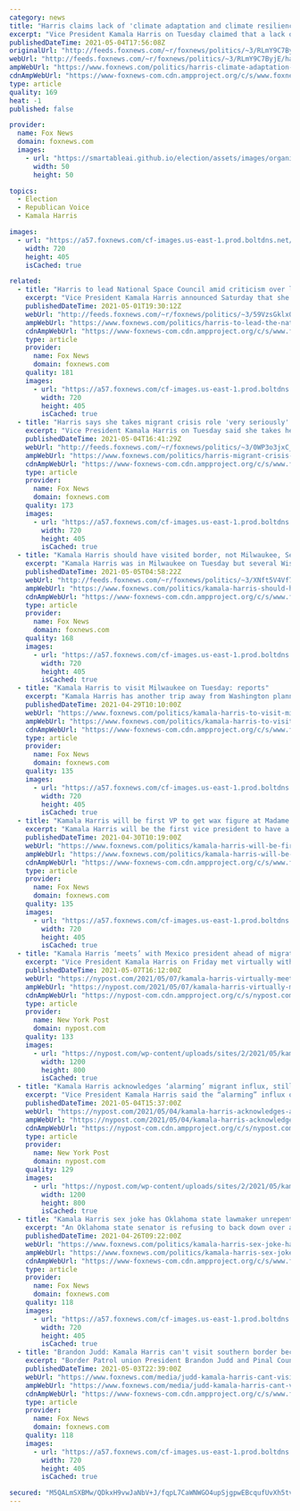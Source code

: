 ```yaml
---
category: news
title: "Harris claims lack of 'climate adaptation and climate resilience' part of root causes of migrant crisis"
excerpt: "Vice President Kamala Harris on Tuesday claimed that a lack of \"climate adaptation and climate resilience\" in Northern Triangle countries was one of the root causes of the migration crisis at the southern U.S. border -- along with a list of other issues including violence and government corruption."
publishedDateTime: 2021-05-04T17:56:08Z
originalUrl: "http://feeds.foxnews.com/~r/foxnews/politics/~3/RLmY9C7ByjE/harris-climate-adaptation-resilience-root-causes-migrant-crisis"
webUrl: "http://feeds.foxnews.com/~r/foxnews/politics/~3/RLmY9C7ByjE/harris-climate-adaptation-resilience-root-causes-migrant-crisis"
ampWebUrl: "https://www.foxnews.com/politics/harris-climate-adaptation-resilience-root-causes-migrant-crisis.amp"
cdnAmpWebUrl: "https://www-foxnews-com.cdn.ampproject.org/c/s/www.foxnews.com/politics/harris-climate-adaptation-resilience-root-causes-migrant-crisis.amp"
type: article
quality: 169
heat: -1
published: false

provider:
  name: Fox News
  domain: foxnews.com
  images:
    - url: "https://smartableai.github.io/election/assets/images/organizations/foxnews.com-50x50.jpg"
      width: 50
      height: 50

topics:
  - Election
  - Republican Voice
  - Kamala Harris

images:
  - url: "https://a57.foxnews.com/cf-images.us-east-1.prod.boltdns.net/v1/static/694940094001/713e9f33-c4eb-4a97-8cf1-837ab5291ca0/cf878f8f-09af-4cf4-8926-35bdddacd5dc/1280x720/match/720/405/image.jpg?ve=1&tl=1"
    width: 720
    height: 405
    isCached: true

related:
  - title: "Harris to lead National Space Council amid criticism over lack of border visit"
    excerpt: "Vice President Kamala Harris announced Saturday that she will lead the National Space Council -- even as she continues to face criticism for not visiting the southern border as part of her role in addressing the migrant crisis."
    publishedDateTime: 2021-05-01T19:30:12Z
    webUrl: "http://feeds.foxnews.com/~r/foxnews/politics/~3/59VzsGklxQw/harris-to-lead-the-national-space-council-border-visit"
    ampWebUrl: "https://www.foxnews.com/politics/harris-to-lead-the-national-space-council-border-visit.amp"
    cdnAmpWebUrl: "https://www-foxnews-com.cdn.ampproject.org/c/s/www.foxnews.com/politics/harris-to-lead-the-national-space-council-border-visit.amp"
    type: article
    provider:
      name: Fox News
      domain: foxnews.com
    quality: 181
    images:
      - url: "https://a57.foxnews.com/cf-images.us-east-1.prod.boltdns.net/v1/static/694940094001/fbf844e7-da00-4269-b859-827c56602764/5d922b54-0023-4170-ae81-95b2cc76f88b/1280x720/match/720/405/image.jpg?ve=1&tl=1"
        width: 720
        height: 405
        isCached: true
  - title: "Harris says she takes migrant crisis role 'very seriously' ahead of Guatemala visit next month"
    excerpt: "Vice President Kamala Harris on Tuesday said she takes her role in tackling the migrant crisis \"very seriously\" ahead of her first trip to the Northern Triangle next month, as she sketched out her vision of how the U.S. would help tackle the \"root causes\" of the migrant crisis."
    publishedDateTime: 2021-05-04T16:41:29Z
    webUrl: "http://feeds.foxnews.com/~r/foxnews/politics/~3/0WP3o3jxC_U/harris-migrant-crisis-guatemala-visit-next-month"
    ampWebUrl: "https://www.foxnews.com/politics/harris-migrant-crisis-guatemala-visit-next-month.amp"
    cdnAmpWebUrl: "https://www-foxnews-com.cdn.ampproject.org/c/s/www.foxnews.com/politics/harris-migrant-crisis-guatemala-visit-next-month.amp"
    type: article
    provider:
      name: Fox News
      domain: foxnews.com
    quality: 173
    images:
      - url: "https://a57.foxnews.com/cf-images.us-east-1.prod.boltdns.net/v1/static/694940094001/fbf844e7-da00-4269-b859-827c56602764/5d922b54-0023-4170-ae81-95b2cc76f88b/1280x720/match/720/405/image.jpg?ve=1&tl=1"
        width: 720
        height: 405
        isCached: true
  - title: "Kamala Harris should have visited border, not Milwaukee, Sen. Johnson and other Wisconsin Republicans say"
    excerpt: "Kamala Harris was in Milwaukee on Tuesday but several Wisconsin Republicans said they wished the vice president had gone to the U.S.-Mexico border instead."
    publishedDateTime: 2021-05-05T04:58:22Z
    webUrl: "http://feeds.foxnews.com/~r/foxnews/politics/~3/XNft5V4Vf7w/kamala-harris-should-have-visited-border-not-milwaukee-sen-johnson-and-other-wisconsin-republicans-say"
    ampWebUrl: "https://www.foxnews.com/politics/kamala-harris-should-have-visited-border-not-milwaukee-sen-johnson-and-other-wisconsin-republicans-say.amp"
    cdnAmpWebUrl: "https://www-foxnews-com.cdn.ampproject.org/c/s/www.foxnews.com/politics/kamala-harris-should-have-visited-border-not-milwaukee-sen-johnson-and-other-wisconsin-republicans-say.amp"
    type: article
    provider:
      name: Fox News
      domain: foxnews.com
    quality: 168
    images:
      - url: "https://a57.foxnews.com/cf-images.us-east-1.prod.boltdns.net/v1/static/694940094001/522168c6-fcb3-4c3e-bd13-73e602efa01a/55e12e22-50d2-4aa1-af41-481d1e901615/1280x720/match/720/405/image.jpg?ve=1&tl=1"
        width: 720
        height: 405
        isCached: true
  - title: "Kamala Harris to visit Milwaukee on Tuesday: reports"
    excerpt: "Kamala Harris has another trip away from Washington planned for next week – but it’s not a visit to the U.S.-Mexico border region. The vice president on Tuesday will travel to Milwaukee, according to reports."
    publishedDateTime: 2021-04-29T10:10:00Z
    webUrl: "https://www.foxnews.com/politics/kamala-harris-to-visit-milwaukee-on-tuesday-reports"
    ampWebUrl: "https://www.foxnews.com/politics/kamala-harris-to-visit-milwaukee-on-tuesday-reports.amp"
    cdnAmpWebUrl: "https://www-foxnews-com.cdn.ampproject.org/c/s/www.foxnews.com/politics/kamala-harris-to-visit-milwaukee-on-tuesday-reports.amp"
    type: article
    provider:
      name: Fox News
      domain: foxnews.com
    quality: 135
    images:
      - url: "https://a57.foxnews.com/cf-images.us-east-1.prod.boltdns.net/v1/static/694940094001/a226ca2a-aa49-448e-8a4a-154e4ac2d9fe/db3b37b1-cbc8-4f97-a4e0-bf4f78bde60f/1280x720/match/720/405/image.jpg?ve=1&tl=1"
        width: 720
        height: 405
        isCached: true
  - title: "Kamala Harris will be first VP to get wax figure at Madame Tussauds"
    excerpt: "Kamala Harris will be the first vice president to have a wax figure made of her at Madame Tussauds museum in New York City because of her historic ascendance to the role, the museum announced Thursday,"
    publishedDateTime: 2021-04-30T10:19:00Z
    webUrl: "https://www.foxnews.com/politics/kamala-harris-will-be-first-vice-president-to-get-wax-figure-at-madame-tussauds"
    ampWebUrl: "https://www.foxnews.com/politics/kamala-harris-will-be-first-vice-president-to-get-wax-figure-at-madame-tussauds.amp"
    cdnAmpWebUrl: "https://www-foxnews-com.cdn.ampproject.org/c/s/www.foxnews.com/politics/kamala-harris-will-be-first-vice-president-to-get-wax-figure-at-madame-tussauds.amp"
    type: article
    provider:
      name: Fox News
      domain: foxnews.com
    quality: 135
    images:
      - url: "https://a57.foxnews.com/cf-images.us-east-1.prod.boltdns.net/v1/static/694940094001/00e5d318-188b-4194-b44e-808dfa7813c5/7f85d4b2-3171-4419-bd9f-53efe62bc111/1280x720/match/720/405/image.jpg?ve=1&tl=1"
        width: 720
        height: 405
        isCached: true
  - title: "Kamala Harris ‘meets’ with Mexico president ahead of migration crisis trip"
    excerpt: "Vice President Kamala Harris on Friday met virtually with Mexican President Andrés Manuel López Obrador ahead of her long-anticipated trip to Latin America as President Biden’s migration"
    publishedDateTime: 2021-05-07T16:12:00Z
    webUrl: "https://nypost.com/2021/05/07/kamala-harris-virtually-meets-with-mexico-president-ahead-of-trip/"
    ampWebUrl: "https://nypost.com/2021/05/07/kamala-harris-virtually-meets-with-mexico-president-ahead-of-trip/amp/"
    cdnAmpWebUrl: "https://nypost-com.cdn.ampproject.org/c/s/nypost.com/2021/05/07/kamala-harris-virtually-meets-with-mexico-president-ahead-of-trip/amp/"
    type: article
    provider:
      name: New York Post
      domain: nypost.com
    quality: 133
    images:
      - url: "https://nypost.com/wp-content/uploads/sites/2/2021/05/kamala-harris-mexico-president-03.jpg?quality=90&strip=all&w=1200"
        width: 1200
        height: 800
        isCached: true
  - title: "Kamala Harris acknowledges ‘alarming’ migrant influx, still won’t call it a crisis"
    excerpt: "Vice President Kamala Harris said the “alarming” influx of migrants along the US-Mexico border cannot be solved without cleaning up corruption in Central America."
    publishedDateTime: 2021-05-04T15:37:00Z
    webUrl: "https://nypost.com/2021/05/04/kamala-harris-acknowledges-alarming-migration-influx/"
    ampWebUrl: "https://nypost.com/2021/05/04/kamala-harris-acknowledges-alarming-migration-influx/amp/"
    cdnAmpWebUrl: "https://nypost-com.cdn.ampproject.org/c/s/nypost.com/2021/05/04/kamala-harris-acknowledges-alarming-migration-influx/amp/"
    type: article
    provider:
      name: New York Post
      domain: nypost.com
    quality: 129
    images:
      - url: "https://nypost.com/wp-content/uploads/sites/2/2021/05/kamala-alarming-hp1.jpg?quality=90&strip=all&w=1200"
        width: 1200
        height: 800
        isCached: true
  - title: "Kamala Harris sex joke has Oklahoma state lawmaker unrepentant with no plans to be 'politically correct'"
    excerpt: "An Oklahoma state senator is refusing to back down over a “misogynistic” sexual joke he made about Vice President Kamala Harris that has sparked a bipartisan backlash and some calls for his resignation."
    publishedDateTime: 2021-04-26T09:22:00Z
    webUrl: "https://www.foxnews.com/politics/kamala-harris-sex-joke-has-oklahoma-state-lawmaker-unrepentant-with-no-plans-to-be-politically-correct"
    ampWebUrl: "https://www.foxnews.com/politics/kamala-harris-sex-joke-has-oklahoma-state-lawmaker-unrepentant-with-no-plans-to-be-politically-correct.amp"
    cdnAmpWebUrl: "https://www-foxnews-com.cdn.ampproject.org/c/s/www.foxnews.com/politics/kamala-harris-sex-joke-has-oklahoma-state-lawmaker-unrepentant-with-no-plans-to-be-politically-correct.amp"
    type: article
    provider:
      name: Fox News
      domain: foxnews.com
    quality: 118
    images:
      - url: "https://a57.foxnews.com/cf-images.us-east-1.prod.boltdns.net/v1/static/694940094001/713e9f33-c4eb-4a97-8cf1-837ab5291ca0/cf878f8f-09af-4cf4-8926-35bdddacd5dc/1280x720/match/720/405/image.jpg?ve=1&tl=1"
        width: 720
        height: 405
        isCached: true
  - title: "Brandon Judd: Kamala Harris can't visit southern border because fixing issues would 'go against her base'"
    excerpt: "Border Patrol union President Brandon Judd and Pinal County, Arizona Sheriff Mark Lamb joined \"Your World\" Monday to discuss the Biden administration's response to the southern border crisis."
    publishedDateTime: 2021-05-03T22:39:00Z
    webUrl: "https://www.foxnews.com/media/judd-kamala-harris-cant-visit-the-southern-border-because-fixing-the-issues-would-go-against-her-base"
    ampWebUrl: "https://www.foxnews.com/media/judd-kamala-harris-cant-visit-the-southern-border-because-fixing-the-issues-would-go-against-her-base.amp"
    cdnAmpWebUrl: "https://www-foxnews-com.cdn.ampproject.org/c/s/www.foxnews.com/media/judd-kamala-harris-cant-visit-the-southern-border-because-fixing-the-issues-would-go-against-her-base.amp"
    type: article
    provider:
      name: Fox News
      domain: foxnews.com
    quality: 118
    images:
      - url: "https://a57.foxnews.com/cf-images.us-east-1.prod.boltdns.net/v1/static/694940094001/61a09385-d936-4e51-b48e-e32d19a2be35/f213bd7d-7421-4961-9149-02ad10d29edc/1280x720/match/720/405/image.jpg?ve=1&tl=1"
        width: 720
        height: 405
        isCached: true

secured: "M5QALmSXBMw/QDkxH9vwJaNbV+J/fqpL7CaWNWGO4upSjgpwEBcqufUvXh5tvLZqJdlsHBUz+KZtjVhWDT6137P3ufodXYLoJMIPaEhOKiOA607WBZ0gQj9Zu8LuJyu+DNdzJXqchsMwyTdWW/4NuU7HoTuEkZ/utYBCLY9OyyQA1V4nuMGuv1J2C2v2rIRiTUP6H33s/G6PUUo7pGQzxHZYxheh7shEIUznnnzn357taxfPwryDNNY4Vs8b6mVec6Iu2w4wow9eQPHQ9tN3wlCujQclMzghEgx0RZqi8GrNcOg8JrSDt0xY/h8+1BiCHKk8HrxCXunDCZ5PMo6lnXwuycAgH/MokMfMF9k5Fgw=;5Zw/KTxC8cmUDE0T+tlv/g=="
---
```


